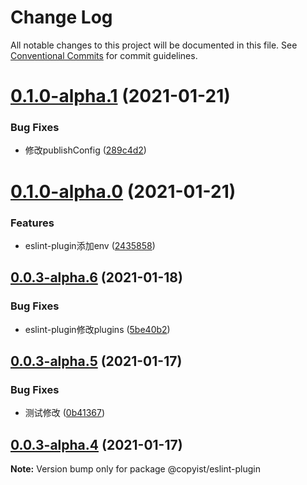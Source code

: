 # Change Log

All notable changes to this project will be documented in this file.
See [Conventional Commits](https://conventionalcommits.org) for commit guidelines.

# [0.1.0-alpha.1](https://github.com/ooooevan/copyist/compare/@copyist/eslint-plugin@0.1.0-alpha.0...@copyist/eslint-plugin@0.1.0-alpha.1) (2021-01-21)


### Bug Fixes

* 修改publishConfig ([289c4d2](https://github.com/ooooevan/copyist/commit/289c4d2a4f6ca9348ecb0ddd5c13cba524bf197e))





# [0.1.0-alpha.0](https://github.com/ooooevan/copyist/compare/@copyist/eslint-plugin@0.0.3-alpha.6...@copyist/eslint-plugin@0.1.0-alpha.0) (2021-01-21)


### Features

* eslint-plugin添加env ([2435858](https://github.com/ooooevan/copyist/commit/2435858c8a1e727f9f0e1d648e4071848ea16d19))





## [0.0.3-alpha.6](https://github.com/ooooevan/copyist/compare/@copyist/eslint-plugin@0.0.3-alpha.5...@copyist/eslint-plugin@0.0.3-alpha.6) (2021-01-18)


### Bug Fixes

* eslint-plugin修改plugins ([5be40b2](https://github.com/ooooevan/copyist/commit/5be40b21b311f9a441b9f5cfb7f02e6c23afe7fb))





## [0.0.3-alpha.5](https://github.com/ooooevan/copyist/compare/@copyist/eslint-plugin@0.0.3-alpha.4...@copyist/eslint-plugin@0.0.3-alpha.5) (2021-01-17)


### Bug Fixes

* 测试修改 ([0b41367](https://github.com/ooooevan/copyist/commit/0b413674da3b61bae53d4a5bc458ded1bccb4b5e))





## [0.0.3-alpha.4](https://github.com/ooooevan/copyist/compare/@copyist/eslint-plugin@0.0.3-alpha.3...@copyist/eslint-plugin@0.0.3-alpha.4) (2021-01-17)

**Note:** Version bump only for package @copyist/eslint-plugin
